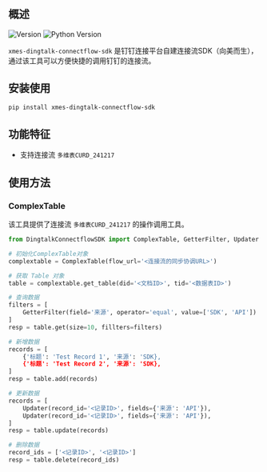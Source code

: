 ## 概述
![Version](https://img.shields.io/badge/Version-v1.0.0-green)
![Python Version](https://img.shields.io/badge/Python-%E2%89%A53.9-blue)

`xmes-dingtalk-connectflow-sdk` 是钉钉连接平台自建连接流SDK（向美而生），通过该工具可以方便快捷的调用钉钉的连接流。

## 安装使用
```bash
pip install xmes-dingtalk-connectflow-sdk
```

## 功能特征
- 支持连接流 `多维表CURD_241217`

## 使用方法
### ComplexTable
该工具提供了连接流 `多维表CURD_241217` 的操作调用工具。
```python
from DingtalkConnectflowSDK import ComplexTable, GetterFilter, Updater

# 初始化ComplexTable对象
complextable = ComplexTable(flow_url='<连接流的同步协调URL>')

# 获取 Table 对象
table = complextable.get_table(did='<文档ID>', tid='<数据表ID>')

# 查询数据
filters = [
    GetterFilter(field='来源', operator='equal', value=['SDK', 'API'])
]
resp = table.get(size=10, fillters=filters)

# 新增数据
records = [
    {'标题': 'Test Record 1', '来源': 'SDK},
    {'标题': 'Test Record 2', '来源': 'SDK},
]
resp = table.add(records)

# 更新数据
records = [
    Updater(record_id='<记录ID>', fields={'来源': 'API'}),
    Updater(record_id='<记录ID>', fields={'来源': 'API'}),
]
resp = table.update(records)

# 删除数据
record_ids = ['<记录ID>', '<记录ID>']
resp = table.delete(record_ids)
```